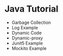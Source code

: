 # Java Tutorial

- Garbage Collection
- Log Example
- Dynamic Code
- Dynamic-proxy
- Junit5 Example
- Mockito Example